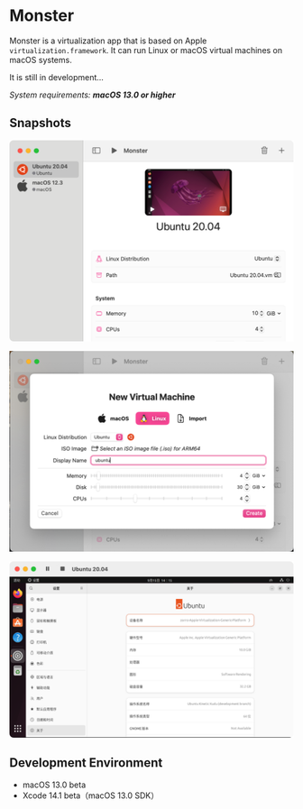 # Monster

Monster is a virtualization app that is based on Apple `virtualization.framework`.
It can run Linux or macOS virtual machines on macOS systems.

It is still in development...

*System requirements: **macOS 13.0 or higher***

## Snapshots

![](snapshots/home.png)

![init](snapshots/init.png)

![player](snapshots/player.png)

## Development Environment

- macOS 13.0 beta
- Xcode 14.1 beta（macOS 13.0 SDK）
